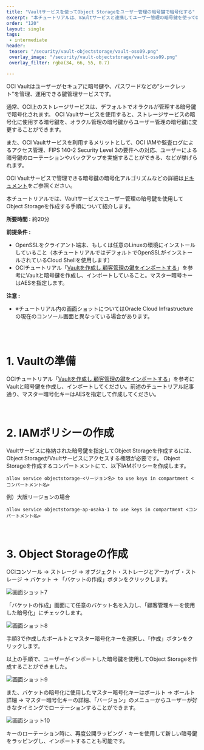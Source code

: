 ```yaml
---
title: "Vaultサービスを使ってObject Storageをユーザー管理の暗号鍵で暗号化する"
excerpt: "本チュートリアルは、Vaultサービスと連携してユーザー管理の暗号鍵を使ってObject Storageを作成する手順を紹介します。"
order: "120"
layout: single
tags:
 - intermediate
header:
 teaser: "/security/vault-objectstorage/vault-oss09.png"
 overlay_image: "/security/vault-objectstorage/vault-oss09.png"
 overlay_filter: rgba(34, 66, 55, 0.7)

---
```



OCI Vaultはユーザーがセキュアに暗号鍵や、パスワードなどの”シークレット”を管理、運用できる鍵管理サービスです。

通常、OCI上のストレージサービスは、デフォルトでオラクルが管理する暗号鍵で暗号化されます。
OCI Vaultサービスを使用すると、ストレージサービスの暗号化に使用する暗号鍵を、オラクル管理の暗号鍵からユーザー管理の暗号鍵に変更することができます。

また、OCI Vaultサービスを利用するメリットとして、OCI IAMや監査ログによるアクセス管理、FIPS 140-2 Security Level 3の要件への対応、ユーザーによる暗号鍵のローテーションやバックアップを実施することができる、などが挙げられます。

OCI Vaultサービスで管理できる暗号鍵の暗号化アルゴリズムなどの詳細は[ドキュメント](https://docs.oracle.com/ja-jp/iaas/Content/KeyManagement/Concepts/keyoverview.htm)をご参照ください。

本チュートリアルでは、Vaultサービスでユーザー管理の暗号鍵を使用してObject Storageを作成する手順について紹介します。


**所要時間 :** 約20分

**前提条件 :**
+ OpenSSLをクライアント端末、もしくは任意のLinuxの環境にインストールしていること（本チュートリアルではデフォルトでOpenSSLがインストールされているCloud Shellを使用します）
+ OCIチュートリアル「[Vaultを作成し 顧客管理の鍵をインポートする](/ocitutorials/security/vault-setup/)」を参考にVaultと暗号鍵を作成し、インポートしていること。マスター暗号キーはAESを指定します。

**注意 :**
+ ※チュートリアル内の画面ショットについてはOracle Cloud Infrastructureの現在のコンソール画面と異なっている場合があります。

<br>


<br>

# 1. Vaultの準備
OCIチュートリアル「[Vaultを作成し 顧客管理の鍵をインポートする](/ocitutorials/security/vault-setup/)」を参考にVaultと暗号鍵を作成し、インポートしてください。前述のチュートリアル記事通り、マスター暗号化キーはAESを指定して作成してください。

<br>

# 2. IAMポリシーの作成
Vaultサービスに格納された暗号鍵を指定してObject Storageを作成するには、Object StorageがVaultサービスにアクセスする権限が必要です。 Object Storageを作成するコンパートメントにて、以下IAMポリシーを作成します。


```
allow service objectstorage-<リージョン名> to use keys in compartment <コンパートメント名>
```

例）大阪リージョンの場合
```
allow service objectstorage-ap-osaka-1 to use keys in compartment <コンパートメント名>
```

<br>

# 3. Object Storageの作成

OCIコンソール → ストレージ → オブジェクト・ストレージとアーカイブ・ストレージ → バケット → 「バケットの作成」ボタンをクリックします。

 ![画面ショット7](vault-oss07.png)


「バケットの作成」画面にて任意のバケット名を入力し、「顧客管理キーを使用した暗号化」にチェックします。
 
 ![画面ショット8](vault-oss08.png)

手順3で作成したボールトとマスター暗号化キーを選択し、「作成」ボタンをクリックします。

以上の手順で、ユーザーがインポートした暗号鍵を使用してObject Storageを作成することができました。

 
 ![画面ショット9](vault-oss09.png)


また、バケットの暗号化に使用したマスター暗号化キーはボールト → ボールト詳細 → マスター暗号化キーの詳細、「バージョン」のメニューからユーザーが好きなタイミングでローテーションすることができます。

 ![画面ショット10](vault-oss10.png)

キーのローテーション時に、再度公開ラッピング・キーを使用して新しい暗号鍵をラッピングし、インポートすることも可能です。

